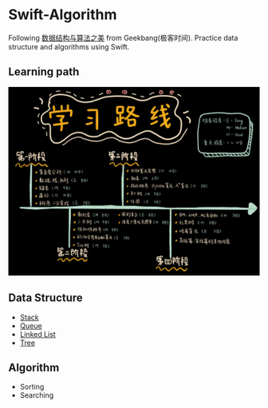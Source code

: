 # Swift-Algorithm

Following [数据结构与算法之美](https://time.geekbang.org/column/intro/100017301) from Geekbang(极客时间). Practice data structure and algorithms using Swift.

## Learning path

![learning_path](assets/learning_path.png)

## Data Structure

* [Stack](./data_structure/stack)
* [Queue](./data_structure/queue)
* [Linked List](./data_structure/linked_list)
* [Tree](./data_structure/tree)

## Algorithm

* Sorting
* Searching
